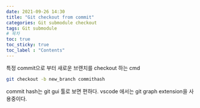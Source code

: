 ```yaml
---
date: 2021-09-26 14:30
title: "Git checkout from commit"
categories: Git submodule checkout
tags: Git submodule
# 목차
toc: true  
toc_sticky: true 
toc_label : "Contents"
---
```


특정 commit으로 부터 새로운 브랜치를 checkout 하는 cmd

```sh
git checkout -b new_branch commithash
```

commit hash는 git gui 툴로 보면 편하다. vscode 에서는 git graph extension을 사용중이다.